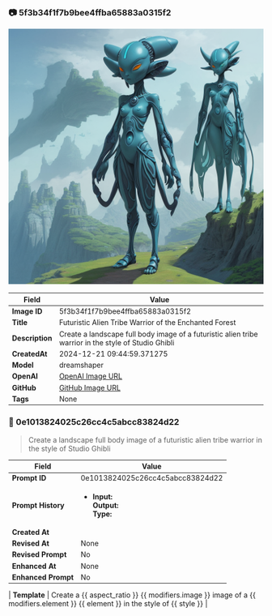 

### 📷 5f3b34f1f7b9bee4ffba65883a0315f2 


![data.id](./5f3b34f1f7b9bee4ffba65883a0315f2.jpg)


| Field          | Value                                                                                                                     |
|----------------|---------------------------------------------------------------------------------------------------------------------------|
| **Image ID**             | 5f3b34f1f7b9bee4ffba65883a0315f2                                                                                                             |
| **Title**           | Futuristic Alien Tribe Warrior of the Enchanted Forest                                                                                                       |
| **Description**           | Create a landscape full body image of a futuristic alien tribe warrior in the style of Studio Ghibli                                                                                                       |
| **CreatedAt**        | 2024-12-21 09:44:59.371275                                                                                                        |
| **Model**        | dreamshaper                                                                                                        |
| **OpenAI**         | [OpenAI Image URL](http://192.168.1.85:8081/generated-images/b643708341710.png)                                                                                |
| **GitHub**         | [GitHub Image URL](https://raw.githubusercontent.com/Caneta-Silva/GODZ/refs/heads/main/images/5f3b34f1f7b9bee4ffba65883a0315f2/5f3b34f1f7b9bee4ffba65883a0315f2.jpg)                                                                                |
| **Tags**       | None                                                                                                                   |

### 📜 0e1013824025c26cc4c5abcc83824d22

> Create a landscape full body image of a futuristic alien tribe warrior in the style of Studio Ghibli

| Field          | Value                                                                                                                                                                      |
|----------------|----------------------------------------------------------------------------------------------------------------------------------------------------------------------------|
| **Prompt ID**  | 0e1013824025c26cc4c5abcc83824d22                                                                                                                                                            |
| **Prompt History** | <ul><li>**Input:**  <br> **Output:**  <br> **Type:** </li></ul> |
| **Created At** |                                                                                                                                                    |
| **Revised At** | None                                                                                                                                                   |
| **Revised Prompt** | No                                                                                                                                                                      |
| **Enhanced At** | None                                                                                                                                                  |
| **Enhanced Prompt** | No                                                                                                                                                                    |

| **Template**   | Create a {{ aspect_ratio }} {{ modifiers.image }} image of a {{ modifiers.element }} {{ element }} in the style of {{ style }}                                                                                                                                           |


